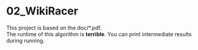 # 02_WikiRacer  
This project is based on the doc/*.pdf.  
The runtime of this algorithm is **terrible**. You can print intermediate results during running.  
